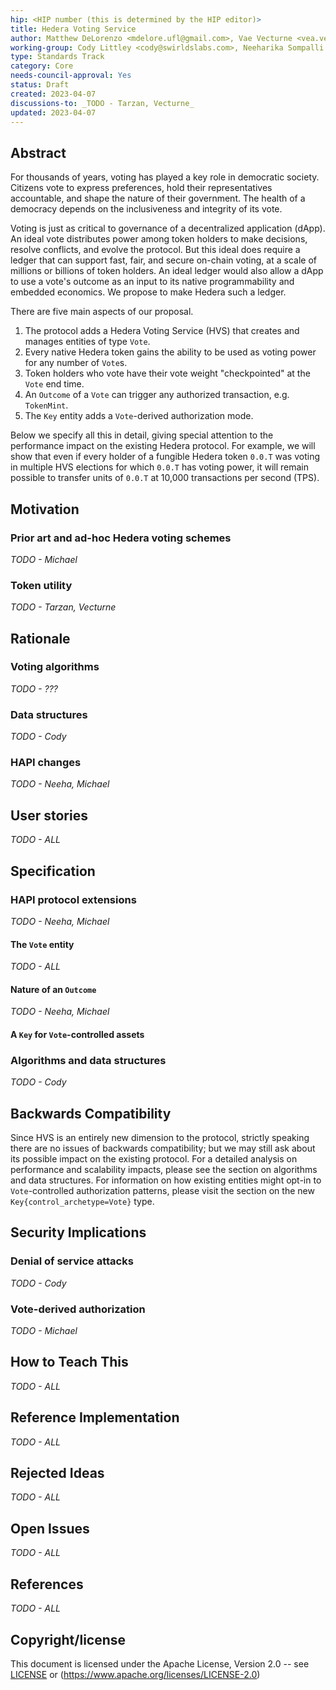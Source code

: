 ```yaml
---
hip: <HIP number (this is determined by the HIP editor)>
title: Hedera Voting Service
author: Matthew DeLorenzo <mdelore.ufl@gmail.com>, Vae Vecturne <vea.vecturne@gmail.com>
working-group: Cody Littley <cody@swirldslabs.com>, Neeharika Sompalli <neeharika.sompalli@swirldslabs.com>, Michael Tinker <michael.tinker@swirldslabs.com>, GPT-4 <info@openai.com> 
type: Standards Track
category: Core
needs-council-approval: Yes
status: Draft
created: 2023-04-07
discussions-to: _TODO - Tarzan, Vecturne_
updated: 2023-04-07
---
```


## Abstract

For thousands of years, voting has played a key role in democratic society. Citizens vote to express preferences, hold their 
representatives accountable, and shape the nature of their government. The health of a democracy depends on the inclusiveness 
and integrity of its vote.

Voting is just as critical to governance of a decentralized application (dApp). An ideal vote distributes power among token holders to 
make decisions, resolve conflicts, and evolve the protocol. But this ideal does require a ledger that can support fast, fair, and secure 
on-chain voting, at a scale of millions or billions of token holders. An ideal ledger would also allow a dApp to use a vote's outcome as 
an input to its native programmability and embedded economics. We propose to make Hedera such a ledger. 

There are five main aspects of our proposal.
  1. The protocol adds a Hedera Voting Service (HVS) that creates and manages entities of type `Vote`.
  2. Every native Hedera token gains the ability to be used as voting power for any number of `Vote`s.
  3. Token holders who vote have their vote weight "checkpointed" at the `Vote` end time.
  4. An `Outcome` of a `Vote` can trigger any authorized transaction, e.g. `TokenMint`.
  5. The `Key` entity adds a `Vote`-derived authorization mode.

Below we specify all this in detail, giving special attention to the performance impact on the existing Hedera protocol. For example, 
we will show that even if every holder of a fungible Hedera token `0.0.T` was voting in multiple HVS elections for which `0.0.T` has 
voting power, it will remain possible to transfer units of `0.0.T` at 10,000 transactions per second (TPS).

## Motivation

### Prior art and ad-hoc Hedera voting schemes

_TODO - Michael_

### Token utility

_TODO - Tarzan, Vecturne_

## Rationale

### Voting algorithms

_TODO - ???_

### Data structures

_TODO - Cody_

### HAPI changes

_TODO - Neeha, Michael_

## User stories

_TODO - ALL_
  
## Specification

### HAPI protocol extensions

_TODO - Neeha, Michael_

#### The `Vote` entity

_TODO - ALL_

#### Nature of an `Outcome` 

_TODO - Neeha, Michael_

#### A `Key` for `Vote`-controlled assets

### Algorithms and data structures

_TODO - Cody_

## Backwards Compatibility

Since HVS is an entirely new dimension to the protocol, strictly speaking there are no issues of backwards compatibility; but we may still
ask about its possible impact on the existing protocol. For a detailed analysis on performance and scalability impacts, please see the 
section on algorithms and data structures. For information on how existing entities might opt-in to `Vote`-controlled authorization 
patterns, please visit the section on the new `Key{control_archetype=Vote}` type.

## Security Implications

### Denial of service attacks

_TODO - Cody_

### Vote-derived authorization

_TODO - Michael_

## How to Teach This

_TODO - ALL_

## Reference Implementation

_TODO - ALL_

## Rejected Ideas

_TODO - ALL_

## Open Issues

_TODO - ALL_

## References

_TODO - ALL_

## Copyright/license

This document is licensed under the Apache License, Version 2.0 -- see [LICENSE](../LICENSE) or (https://www.apache.org/licenses/LICENSE-2.0)
